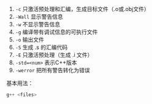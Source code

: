 1. `-c` 只激活预处理和汇编，生成目标文件（.o或.obj文件）
2. `-Wall` 显示警告信息
3. `-w` 不显示警告信息
4. `-g` 编译带有调试信息的可执行文件
5. `-o` 输出文件
6. `-S` 生成 .s 的汇编代码
7. `-E` 只激活预处理（生成 .i 文件）
8. `-std=<num>` 表示C++版本
9. `-werror` 把所有警告转化为错误

基本用法：
```cpp
g++ <files>
```